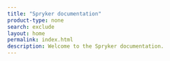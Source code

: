 ```yaml
---
title: "Spryker documentation"
product-type: none
search: exclude
layout: home
permalink: index.html
description: Welcome to the Spryker documentation.
---
```

